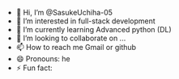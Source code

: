 - 👋 Hi, I’m @SasukeUchiha-05
- 👀 I’m interested in full-stack development
- 🌱 I’m currently learning Advanced python (DL)
- 💞️ I’m looking to collaborate on ...
- 📫 How to reach me Gmail or github
- 😄 Pronouns: he
- ⚡ Fun fact: 

<!---
SasukeUchiha-05/SasukeUchiha-05 is a ✨ special ✨ repository because its `README.md` (this file) appears on your GitHub profile.
You can click the Preview link to take a look at your changes.
--->
